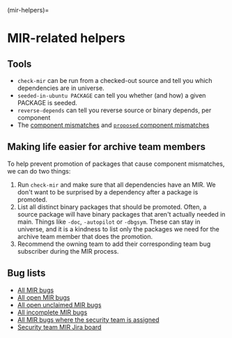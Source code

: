 (mir-helpers)=
# MIR-related helpers

## Tools

* `check-mir` can be run from a checked-out source and tell you which
  dependencies are in universe.
* `seeded-in-ubuntu PACKAGE` can tell you whether (and how) a given PACKAGE is
  seeded.
* `reverse-depends` can tell you reverse source or binary depends, per component
* The [component mismatches](https://ubuntu-archive-team.ubuntu.com/component-mismatches.svg)
  and [`proposed` component mismatches](https://ubuntu-archive-team.ubuntu.com/component-mismatches-proposed.svg)

## Making life easier for archive team members

To help prevent promotion of packages that cause component mismatches, we can
do two things:

1. Run `check-mir` and make sure that all dependencies have an MIR. We don't
   want to be surprised by a dependency after a package is promoted.
1. List all distinct binary packages that should be promoted. Often, a source
   package will have binary packages that aren't actually needed in main. Things
   like `-doc`, `-autopilot` or `-dbgsym`. These can stay in universe, and it is
   a kindness to list only the packages we need for the archive team member that
   does the promotion.
1. Recommend the owning team to add their corresponding team bug subscriber
   during the MIR process.

## Bug lists

* [All MIR bugs](https://bugs.launchpad.net/~ubuntu-mir)
* [All open MIR bugs](https://bugs.launchpad.net/~ubuntu-mir/+bugs?field.searchtext=&orderby=-importance&search=Search&field.status%3Alist=NEW&field.status%3Alist=CONFIRMED&field.status%3Alist=TRIAGED&field.status%3Alist=INPROGRESS&field.status%3Alist=INCOMPLETE_WITH_RESPONSE&field.status%3Alist=INCOMPLETE_WITHOUT_RESPONSE)
* [All open unclaimed MIR bugs](https://bugs.launchpad.net/ubuntu/?field.searchtext=&orderby=-date_last_updated&field.status%3Alist=NEW&field.status%3Alist=CONFIRMED&assignee_option=none&field.assignee=&field.subscriber=ubuntu-mir)
* [All incomplete MIR bugs](https://bugs.launchpad.net/ubuntu/?field.searchtext=&orderby=-importance&field.status%3Alist=INCOMPLETE_WITH_RESPONSE&field.status%3Alist=INCOMPLETE_WITHOUT_RESPONSE&assignee_option=any&field.assignee=&field.bug_reporter=&field.bug_commenter=&field.subscriber=ubuntu-mir&field.structural_subscriber=&field.component-empty-marker=1&field.tag=&field.tags_combinator=ANY&field.status_upstream-empty-marker=1)
* [All MIR bugs where the security team is assigned](https://bugs.launchpad.net/%7Eubuntu-mir/+bugs?field.searchtext=&orderby=-importance&search=Search&field.status%3Alist=NEW&field.status%3Alist=CONFIRMED&field.status%3Alist=TRIAGED&field.status%3Alist=INPROGRESS&field.status%3Alist=FIXCOMMITTED&field.status%3Alist=INCOMPLETE_WITH_RESPONSE&field.status%3Alist=INCOMPLETE_WITHOUT_RESPONSE&assignee_option=choose&field.assignee=ubuntu-security&field.bug_reporter=&field.bug_commenter=&field.subscriber=ubuntu-mir&field.structural_subscriber=&field.tag=&field.tags_combinator=ANY&field.status_upstream-empty-marker=1&field.has_cve.used=&field.omit_dupes.used=&field.omit_dupes=on&field.affects_me.used=&field.has_patch.used=&field.has_branches.used=&field.has_branches=on&field.has_no_branches.used=&field.has_no_branches=on&field.has_blueprints.used=&field.has_blueprints=on&field.has_no_blueprints.used=&field.has_no_blueprints=on)
* [Security team MIR Jira board](https://warthogs.atlassian.net/jira/software/c/projects/SEC/boards/594)
